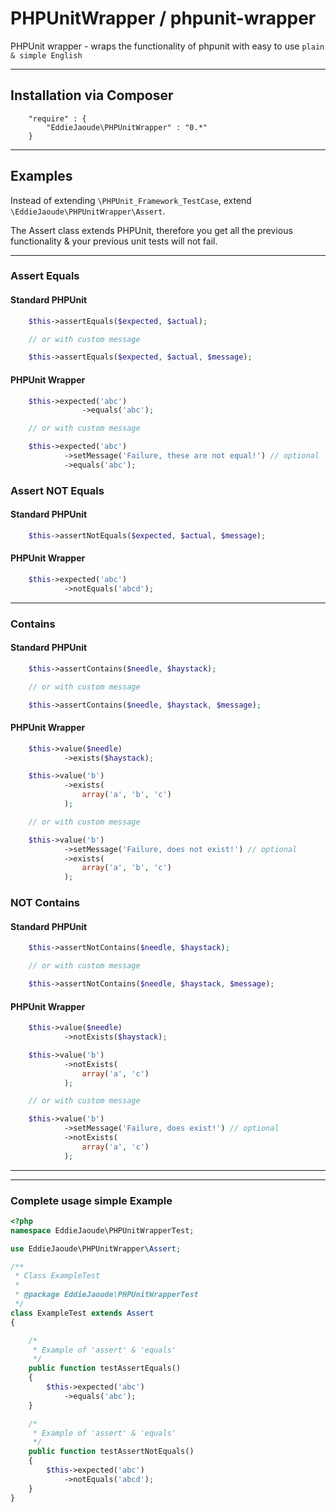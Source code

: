 # PHPUnitWrapper / phpunit-wrapper

PHPUnit wrapper - wraps the functionality of phpunit with easy to use `plain & simple English`

---

## Installation via Composer
```
    "require" : {
        "EddieJaoude\PHPUnitWrapper" : "0.*"
    }
```

---

## Examples

Instead of extending `\PHPUnit_Framework_TestCase`, extend `\EddieJaoude\PHPUnitWrapper\Assert`.

The Assert class extends PHPUnit, therefore you get all the previous functionality & your previous unit tests will not fail.

---

### Assert Equals

#### Standard PHPUnit
```PHP
    $this->assertEquals($expected, $actual);

    // or with custom message

    $this->assertEquals($expected, $actual, $message);
```

#### PHPUnit Wrapper
```PHP
    $this->expected('abc')
                ->equals('abc');

    // or with custom message

    $this->expected('abc')
            ->setMessage('Failure, these are not equal!') // optional
            ->equals('abc');
```

### Assert NOT Equals

#### Standard PHPUnit
```PHP
    $this->assertNotEquals($expected, $actual, $message);
```

#### PHPUnit Wrapper
```PHP
    $this->expected('abc')
            ->notEquals('abcd');
```

---

### Contains

#### Standard PHPUnit
```PHP
    $this->assertContains($needle, $haystack);

    // or with custom message

    $this->assertContains($needle, $haystack, $message);
```

#### PHPUnit Wrapper
```PHP
    $this->value($needle)
            ->exists($haystack);

    $this->value('b')
            ->exists(
                array('a', 'b', 'c')
            );

    // or with custom message

    $this->value('b')
            ->setMessage('Failure, does not exist!') // optional
            ->exists(
                array('a', 'b', 'c')
            );
```

### NOT Contains

#### Standard PHPUnit
```PHP
    $this->assertNotContains($needle, $haystack);

    // or with custom message

    $this->assertNotContains($needle, $haystack, $message);
```

#### PHPUnit Wrapper
```PHP
    $this->value($needle)
            ->notExists($haystack);

    $this->value('b')
            ->notExists(
                array('a', 'c')
            );

    // or with custom message

    $this->value('b')
            ->setMessage('Failure, does exist!') // optional
            ->notExists(
                array('a', 'c')
            );
```

---



---

### Complete usage simple Example

```PHP
<?php
namespace EddieJaoude\PHPUnitWrapperTest;

use EddieJaoude\PHPUnitWrapper\Assert;

/**
 * Class ExampleTest
 *
 * @package EddieJaoude\PHPUnitWrapperTest
 */
class ExampleTest extends Assert
{

    /*
     * Example of 'assert' & 'equals'
     */
    public function testAssertEquals()
    {
        $this->expected('abc')
            ->equals('abc');
    }

    /*
     * Example of 'assert' & 'equals'
     */
    public function testAssertNotEquals()
    {
        $this->expected('abc')
            ->notEquals('abcd');
    }
}

```

